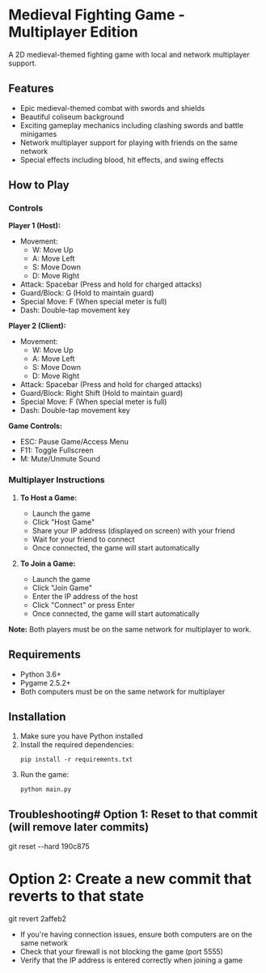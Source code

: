 # Medieval Fighting Game - Multiplayer Edition

A 2D medieval-themed fighting game with local and network multiplayer support.

## Features

- Epic medieval-themed combat with swords and shields
- Beautiful coliseum background
- Exciting gameplay mechanics including clashing swords and battle minigames
- Network multiplayer support for playing with friends on the same network
- Special effects including blood, hit effects, and swing effects

## How to Play

### Controls

**Player 1 (Host):**
- Movement:
  - W: Move Up
  - A: Move Left
  - S: Move Down
  - D: Move Right
- Attack: Spacebar (Press and hold for charged attacks)
- Guard/Block: G (Hold to maintain guard)
- Special Move: F (When special meter is full)
- Dash: Double-tap movement key

**Player 2 (Client):**
- Movement:
  - W: Move Up
  - A: Move Left
  - S: Move Down
  - D: Move Right
- Attack: Spacebar (Press and hold for charged attacks)
- Guard/Block: Right Shift (Hold to maintain guard)
- Special Move: F (When special meter is full)
- Dash: Double-tap movement key

**Game Controls:**
- ESC: Pause Game/Access Menu
- F11: Toggle Fullscreen
- M: Mute/Unmute Sound

### Multiplayer Instructions

1. **To Host a Game:**
   - Launch the game
   - Click "Host Game"
   - Share your IP address (displayed on screen) with your friend
   - Wait for your friend to connect
   - Once connected, the game will start automatically

2. **To Join a Game:**
   - Launch the game
   - Click "Join Game"
   - Enter the IP address of the host
   - Click "Connect" or press Enter
   - Once connected, the game will start automatically

**Note:** Both players must be on the same network for multiplayer to work.

## Requirements

- Python 3.6+
- Pygame 2.5.2+
- Both computers must be on the same network for multiplayer

## Installation

1. Make sure you have Python installed
2. Install the required dependencies:
   ```
   pip install -r requirements.txt
   ```
3. Run the game:
   ```
   python main.py
   ```

## Troubleshooting# Option 1: Reset to that commit (will remove later commits)
git reset --hard 190c875

# Option 2: Create a new commit that reverts to that state
git revert 2affeb2

- If you're having connection issues, ensure both computers are on the same network
- Check that your firewall is not blocking the game (port 5555)
- Verify that the IP address is entered correctly when joining a game
